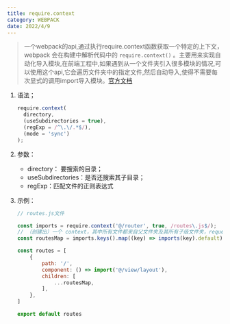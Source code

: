 ```yaml
---
title: require.context
category: WEBPACK
date: 2022/4/9
---
```


> 一个webpack的api,通过执行require.context函数获取一个特定的上下文，webpack 会在构建中解析代码中的 `require.context()` 。主要用来实现自动化导入模块,在前端工程中,如果遇到从一个文件夹引入很多模块的情况,可以使用这个api,它会遍历文件夹中的指定文件,然后自动导入,使得不需要每次显式的调用import导入模块。[官方文档](https://webpack.docschina.org/guides/dependency-management/#requirecontext)

1. 语法；

    ```javascript
    require.context(
      directory,
      (useSubdirectories = true),
      (regExp = /^\.\/.*$/),
      (mode = 'sync')
    );
    ```

2. 参数：

    - directory： 要搜索的目录；
    - useSubdirectories：是否还搜索其子目录；
    - regExp：匹配文件的正则表达式

3. 示例：

    ```javascript
    // routes.js文件
    
    const imports = require.context('@/router', true, /routes\.js$/);
    // （创建出）一个 context，其中所有文件都来自父文件夹及其所有子级文件夹，request 以 `routes.js` 结尾。
    const routesMap = imports.keys().map((key) => imports(key).default);
    
    const routes = [
        {
            path: '/',
            component: () => import('@/view/layout'),
            children: [
                ...routesMap,
            ],
        },
    ]
    
    export default routes
    ```

    





